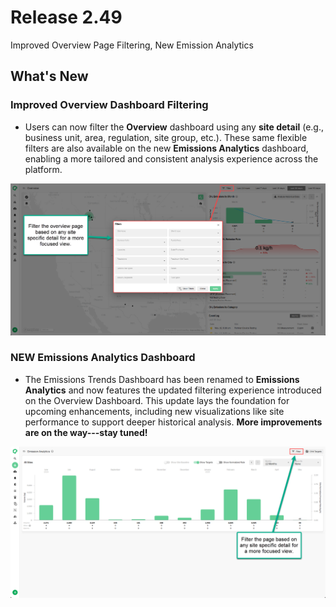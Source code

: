 # Release 2.49

Improved Overview Page Filtering, New Emission Analytics

<!-- truncate -->

## What's New

### Improved Overview Dashboard Filtering

  - Users can now filter the **Overview** dashboard using any **site detail**
    (e.g., business unit, area, regulation, site group, etc.). These
    same flexible filters are also available on the new **Emissions
    Analytics** dashboard, enabling a more tailored and consistent analysis
    experience across the platform.

![Overview Dashboard filters](./media/2025-05-21-2.49-Release-Notes/image1.png)


### NEW Emissions Analytics Dashboard

  - The Emissions Trends Dashboard has been renamed to **Emissions
    Analytics** and now features the updated filtering experience
    introduced on the Overview Dashboard. This update lays the foundation for
    upcoming enhancements, including new visualizations like site
    performance to support deeper historical analysis. **More
    improvements are on the way---stay tuned!**

![Emissions Analytics Dashboard](./media/2025-05-21-2.49-Release-Notes/image2.png)


